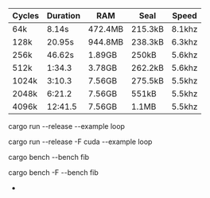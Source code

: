 |     Cycles |   Duration |        RAM |       Seal |      Speed |
|     ---- |   ---- |        ---- |       ---- |      ---- |
|        64k |      8.14s |    472.4MB |    215.3kB |     8.1khz |
|       128k |     20.95s |    944.8MB |    238.3kB |     6.3khz |
|       256k |     46.62s |     1.89GB |      250kB |     5.6khz |
|       512k |     1:34.3 |     3.78GB |    262.2kB |     5.6khz |
|      1024k |     3:10.3 |     7.56GB |    275.5kB |     5.5khz |
|      2048k |     6:21.2 |     7.56GB |      551kB |     5.5khz |
|      4096k |    12:41.5 |     7.56GB |      1.1MB |     5.5khz |





cargo run --release --example loop

cargo run --release -F cuda --example loop


cargo bench --bench fib


cargo bench -F --bench fib


+